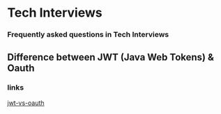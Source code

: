 # Tech Interviews
### Frequently asked questions in Tech Interviews


## Difference between JWT (Java Web Tokens) & Oauth

### links

[jwt-vs-oauth](https://community.apigee.com/questions/21139/jwt-vs-oauth.html)
